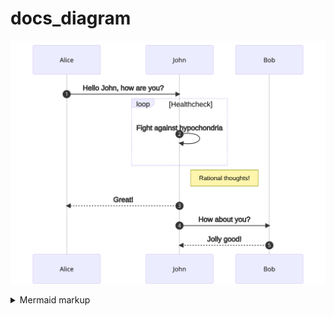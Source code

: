 # docs_diagram
<!-- generated by mermaid compile action - START -->
![~mermaid diagram 1~](/docs/images/README-md-1.svg)
<details>
  <summary>Mermaid markup</summary>

```mermaid
sequenceDiagram
    autonumber
    Alice->>John: Hello John, how are you?
    loop Healthcheck
        John->>John: Fight against hypochondria
    end
    Note right of John: Rational thoughts!
    John-->>Alice: Great!
    John->>Bob: How about you?
    Bob-->>John: Jolly good!!
```

</details>
<!-- generated by mermaid compile action - END -->
